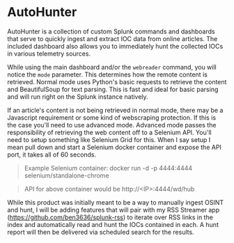 # AutoHunter
AutoHunter is a collection of custom Splunk commands and dashboards that serve to quickly ingest and extract IOC data from online articles. The included dashboard also allows you to immediately hunt the collected IOCs in various telemetry sources.

While using the main dashboard and/or the `webreader` command, you will notice the `mode` parameter. This determines how the remote content is retrieved. Normal mode uses Python's basic requests to retrieve the content and BeautifulSoup for text parsing. This is fast and ideal for basic parsing and will run right on the Splunk instance natively.

If an article's content is not being retrieved in normal mode, there may be a Javascript requirement or some kind of webscraping protection. If this is the case you'll need to use advanced mode. Advanced mode passes the responsibility of retrieving the web content off to a Selenium API. You'll need to setup something like Selenium Grid for this. When I say setup I mean pull down and start a Selenium docker container and expose the API port, it takes all of 60 seconds.

> Example Selenium container: docker run -d -p 4444:4444 selenium/standalone-chrome

> API for above container would be http://\<IP\>:4444/wd/hub

While this product was initially meant to be a way to manually ingest OSINT and hunt, I will be adding features that will pair with my RSS Streamer app (https://github.com/ben3636/splunk-rss) to iterate over RSS links in the index and automatically read and hunt the IOCs contained in each. A hunt report will then be delivered via scheduled search for the results.
